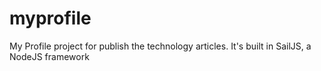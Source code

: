 # myprofile
My Profile project for publish the technology articles. It's built in SailJS, a NodeJS framework
